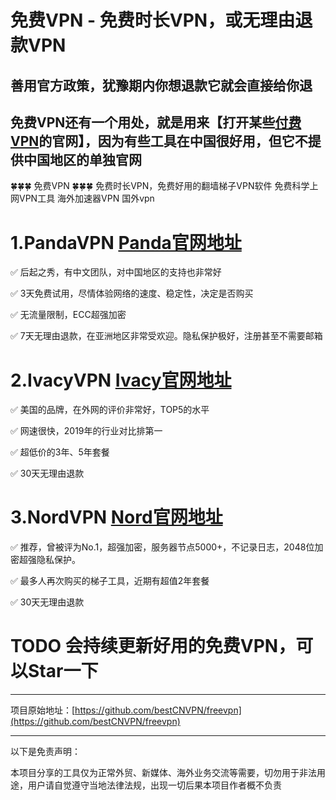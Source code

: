 # 免费VPN - 免费时长VPN，或无理由退款VPN

## 善用官方政策，犹豫期内你想退款它就会直接给你退

## 免费VPN还有一个用处，就是用来【打开某些[付费VPN](https://github.com/bestCNVPN/VPN)的官网】，因为有些工具在中国很好用，但它不提供中国地区的单独官网

🍀🍀🍀 免费VPN 🍀🍀🍀 免费时长VPN，免费好用的翻墙梯子VPN软件 免费科学上网VPN工具 海外加速器VPN 国外vpn


# 1.PandaVPN [Panda官网地址](https://www.panhdpe.xyz/r/22216799)
✅ 后起之秀，有中文团队，对中国地区的支持也非常好

✅ 3天免费试用，尽情体验网络的速度、稳定性，决定是否购买

✅ 无流量限制，ECC超强加密

✅ 7天无理由退款，在亚洲地区非常受欢迎。隐私保护极好，注册甚至不需要邮箱

# 2.IvacyVPN [Ivacy官网地址](https://www.ivacykodi.com/easter-deal-2020/?aff=91814&data1=excellent&data2=freevpn)
✅ 美国的品牌，在外网的评价非常好，TOP5的水平

✅ 网速很快，2019年的行业对比排第一

✅ 超低价的3年、5年套餐

✅ 30天无理由退款

# 3.NordVPN   [Nord官网地址](https://go.nordlocker.net/aff_c?offer_id=15&aff_id=38201&url_id=6063&aff_sub=github&aff_click_id=freevpn)
✅ 推荐，曾被评为No.1，超强加密，服务器节点5000+，不记录日志，2048位加密超强隐私保护。

✅ 最多人再次购买的梯子工具，近期有超值2年套餐

✅ 30天无理由退款



# TODO 会持续更新好用的免费VPN，可以Star一下

----

项目原始地址：[https://github.com/bestCNVPN/freevpn](https://github.com/bestCNVPN/freevpn)

----

以下是免责声明：

本项目分享的工具仅为正常外贸、新媒体、海外业务交流等需要，切勿用于非法用途，用户请自觉遵守当地法律法规，出现一切后果本项目作者概不负责
